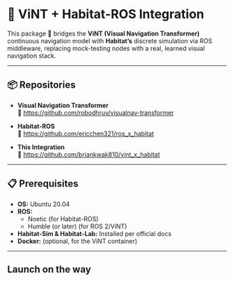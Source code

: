# 🚀 ViNT + Habitat-ROS Integration

This package 🌉 bridges the **ViNT (Visual Navigation Transformer)** continuous navigation model with **Habitat’s** discrete simulation via ROS middleware, replacing mock-testing nodes with a real, learned visual navigation stack.

---

## 📦 Repositories

- **Visual Navigation Transformer**  
  🔗 https://github.com/robodhruv/visualnav-transformer

- **Habitat-ROS**  
  🔗 https://github.com/ericchen321/ros_x_habitat

- **This Integration**  
  🔗 https://github.com/briankwak810/vint_x_habitat

---

## 📋 Prerequisites

- **OS:** Ubuntu 20.04  
- **ROS:**  
  - Noetic (for Habitat-ROS)  
  - Humble (or later) (for ROS 2/ViNT)  
- **Habitat-Sim & Habitat-Lab:** Installed per official docs  
- **Docker:** (optional, for the ViNT container)  

---

## Launch on the way